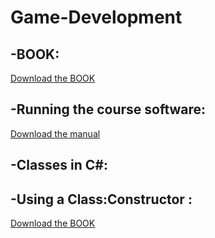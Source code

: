 # Game-Development

## -BOOK:<br/>
[Download the BOOK](docs/Chamillard+C#+Unity+Book.pdf)

## -Running the course software:<br/>
[Download the manual](docs/Running+the+Course+Software+on+Windows.pdf)


## -Classes in C#:<br/>
## -Using a Class:Constructor :<br/>
[Download the BOOK](PDF/Using+A+Class+;Constructor.pdf)


